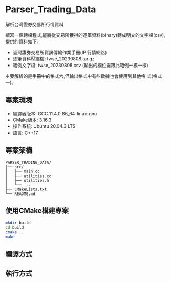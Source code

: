 # Parser_Trading_Data
解析台灣證券交易所行情資料

撰寫一個轉檔程式,能將從交易所獲得的逐筆資料(binary)轉成明文的文字檔(csv),提供的資料如下:
* 臺灣證券交易所資訊傳輸作業手冊(IP 行情網路)
* 逐筆資料壓縮檔: twse_20230808.tar.gz
* 範例文字檔: twse_20230808.csv (輸出的欄位需跟此範例一模一樣)

主要解析的是手冊中的格式六,但輸出格式中有些數據也會使用到其他格
式(格式一)。

## 專案環境

* 編譯器版本: GCC 11.4.0 86_64-linux-gnu
* CMake版本: 3.16.3
* 操作系統: Ubuntu 20.04.3 LTS
* 語言: C++17

## 專案架構
``` 
PARSER_TRADING_DATA/
├── src/
│   ├── main.cc
│   ├── utilities.cc
│   ├── utilities.h
│   └── ...
├── CMakeLists.txt
└── README.md
```

## 使用CMake構建專案
```bash
mkdir build
cd build
cmake ..
make
```
## 編譯方式

## 執行方式


